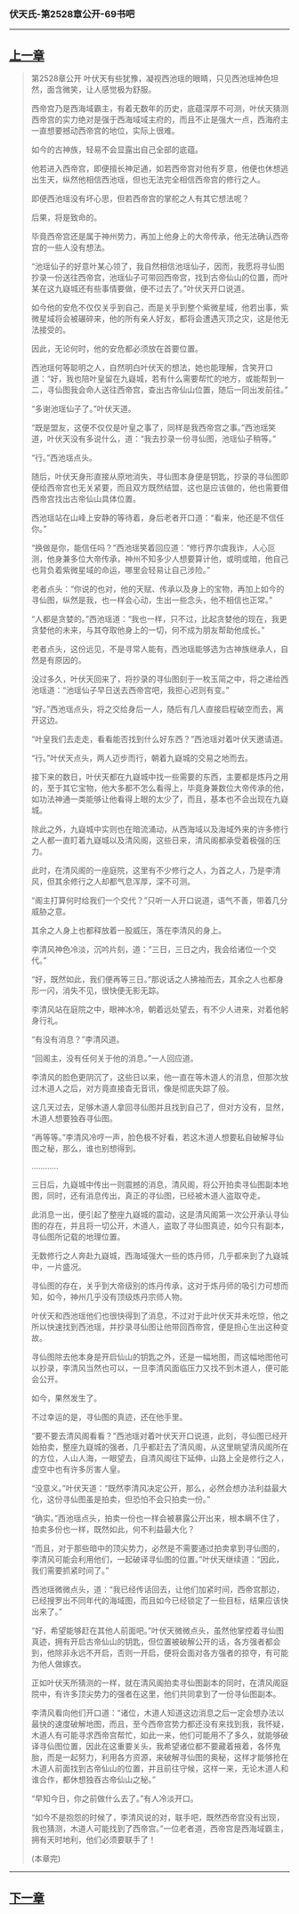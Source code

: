 ### 伏天氏-第2528章公开-69书吧

--------
[上一章](./2ee9034ddc0f677956b82b6962f8f97a.md)
--------


>
>
>
>第2528章公开
>叶伏天有些犹豫，凝视西池瑶的眼睛，只见西池瑶神色坦然，面含微笑，让人感觉极为舒服。
>
>西帝宫乃是西海域霸主，有着无数年的历史，底蕴深厚不可测，叶伏天猜测西帝宫的实力绝对是强于西海域域主府的，而且不止是强大一点，西海府主一直想要撼动西帝宫的地位，实际上很难。
>
>如今的古神族，轻易不会显露出自己全部的底蕴。
>
>他若进入西帝宫，即便擅长神足通，如若西帝宫对他有歹意，他便也休想逃出生天，纵然他相信西池瑶，但也无法完全相信西帝宫的修行之人。
>
>即便西池瑶没有坏心思，但若西帝宫的掌舵之人有其它想法呢？
>
>后果，将是致命的。
>
>毕竟西帝宫还是属于神州势力，再加上他身上的大帝传承，他无法确认西帝宫的一些人没有想法。
>
>“池瑶仙子的好意叶某心领了，我自然相信池瑶仙子，因而，我愿将寻仙图抄录一份送往西帝宫，池瑶仙子可带回西帝宫，找到古帝仙山的位置，而叶某在这九嶷城还有些事情要做，便不过去了。”叶伏天开口说道。
>
>如今他的安危不仅仅关乎到自己，而是关乎到整个紫微星域，他若出事，紫微星域将会被碾碎来，他的所有亲人好友，都将会遭遇灭顶之灾，这是他无法接受的。
>
>因此，无论何时，他的安危都必须放在首要位置。
>
>西池瑶何等聪明之人，自然明白叶伏天的想法，她也能理解，含笑开口道：“好，我也陪叶皇留在九嶷城，若有什么需要帮忙的地方，或能帮到一二，寻仙图我会命人送往西帝宫，查出古帝仙山位置，随后一同出发前往。”
>
>“多谢池瑶仙子了。”叶伏天道。
>
>“既是盟友，这便不仅仅是叶皇之事了，同样是我西帝宫之事。”西池瑶笑道，叶伏天没有多说什么，道：“我去抄录一份寻仙图，池瑶仙子稍等。”
>
>“行。”西池瑶点头。
>
>随后，叶伏天身形直接从原地消失，寻仙图本身便是钥匙，抄录的寻仙图即便给西帝宫也无关紧要，而且双方既然结盟，这也是应该做的，他也需要借西帝宫找出古帝仙山具体位置。
>
>西池瑶站在山峰上安静的等待着，身后老者开口道：“看来，他还是不信任你。”
>
>“换做是你，能信任吗？”西池瑶笑着回应道：“修行界尔虞我诈，人心叵测，他身兼多位大帝传承，神州不知多少人想要算计他，或明或暗，他自己也背负着紫微星域的命运，哪里会轻易让自己涉险。”
>
>老者点头：“你说的也对，他的天赋、传承以及身上的宝物，再加上如今的寻仙图，纵然是我，也一样会心动，生出一些念头，他不相信也正常。”
>
>“人都是贪婪的。”西池瑶道：“我也一样，只不过，比起贪婪他的现在，我更贪婪他的未来，与其夺取他身上的一切，何不成为朋友帮助他成长。”
>
>老者点头，这份远见，不是寻常人能有，西池瑶能够选为古神族继承人，自然是有原因的。
>
>没过多久，叶伏天回来了，将抄录的寻仙图刻于一枚玉简之中，将之递给西池瑶道：“池瑶仙子早日送去西帝宫吧，我担心迟则有变。”
>
>“好。”西池瑶点头，将之交给身后一人，随后有几人直接启程破空而去，离开这边。
>
>“叶皇我们去走走，看看能否找到什么好东西？”西池瑶对着叶伏天邀请道。
>
>“行。”叶伏天点头，两人迈步而行，朝着九嶷城的交易之地而去。
>
>接下来的数日，叶伏天都在九嶷城中找一些需要的东西，主要都是炼丹之用的，至于其它宝物，他大多都不怎么看得上，毕竟身兼数位大帝传承的他，如功法神通一类能够让他看得上眼的太少了，而且，基本也不会出现在九嶷城。
>
>除此之外，九嶷城中实则也在暗流涌动，从西海域以及海域外来的许多修行之人都一直盯着九嶷城以及清风阁，这些日来，清风阁都承受着极强的压力。
>
>此时，在清风阁的一座庭院，这里有不少修行之人，为首之人，乃是李清风，但其余修行之人却都气息浑厚，深不可测。
>
>“阁主打算何时给我们一个交代？”只听一人开口说道，语气不善，带着几分威胁之意。
>
>其余之人身上也都释放着一股威压，落在李清风的身上。
>
>李清风神色冷淡，沉吟片刻，道：“三日，三日之内，我会给诸位一个交代。”
>
>“好，既然如此，我们便再等三日。”那说话之人拂袖而去，其余之人也都身形一闪，消失不见，很快便无影无踪。
>
>李清风站在庭院之中，眼神冰冷，朝着远处望去，有不少人进来，对着他躬身行礼。
>
>“有没有消息？”李清风道。
>
>“回阁主，没有任何关于他的消息。”一人回应道。
>
>李清风的脸色更阴沉了，这些日以来，他一直在等木道人的消息，但那次放过木道人之后，对方竟直接杳无音讯，像是彻底失踪了般。
>
>这几天过去，足够木道人拿回寻仙图并且找到自己了，但对方没有，显然，木道人想要独吞寻仙图。
>
>“再等等。”李清风冷哼一声，脸色极不好看，若这木道人想要私自破解寻仙图之秘，那么，谁也别想得到。
>
>…………
>
>三日后，九嶷城中传出一则震撼的消息，清风阁，将公开拍卖寻仙图副本地图，同时，还有消息传出，真正的寻仙图，已经被木道人盗取夺走。
>
>此消息一出，便引起了整座九嶷城的震动，这是清风阁第一次公开承认寻仙图的存在，并且将一切公开，木道人，盗取了寻仙图真迹，如今只有副本，寻仙图所记载的地理位置。
>
>无数修行之人奔赴九嶷城，西海域强大一些的炼丹师，几乎都来到了九嶷城中，一片盛况。
>
>寻仙图的存在，关乎到大帝级别的炼丹传承，这对于炼丹师的吸引力可想而知，如今，神州几乎没有顶级炼丹宗师人物。
>
>叶伏天和西池瑶他们也很快得到了消息，不过对于此叶伏天并未吃惊，他之所以快速找到西池瑶，并抄录寻仙图让他带回西帝宫，便是担心生出这种变故。
>
>寻仙图除去他本身是开启仙山的钥匙之外，还是一幅地图，而这幅地图他可以抄录，李清风当然也可以，一旦李清风面临压力又找不到木道人，便可能会公开。
>
>如今，果然发生了。
>
>不过幸运的是，寻仙图的真迹，还在他手里。
>
>“要不要去清风阁看看？”西池瑶对着叶伏天开口说道，此刻，寻仙图已经开始拍卖，整座九嶷城的强者，几乎都赶去了清风阁，从这里眺望清风阁所在的方位，人山人海，一眼望去，自清风阁往下延伸，山路上全是修行之人，虚空中也有许多厉害人皇。
>
>“没意义。”叶伏天道：“既然李清风决定公开，那么，必然会想办法利益最大化，这份寻仙图虽是拍卖，但恐怕不会只拍卖一份。”
>
>“确实。”西池瑶点头，拍卖一份也一样会被暴露公开出来，根本瞒不住了，拍卖多份也一样，既然如此，何不利益最大化？
>
>“而且，对于那些暗中的顶尖势力，必然是不需要通过拍卖拿到寻仙图的，李清风可能会利用他们，一起破译寻仙图的位置。”叶伏天继续道：“因此，我们需要抓紧时间了。”
>
>西池瑶微微点头，道：“我已经传话回去，让他们加紧时间，西帝宫那边，已经搜罗出不同年代的海域图，而且如今已经锁定了一些目标，结果应该快出来了。”
>
>“好，希望能够赶在其他人前面吧。”叶伏天微微点头，虽然他掌控着寻仙图真迹，拥有开启古帝仙山的钥匙，但位置被破解公开的话，各方强者都会到，他除非永远不开启，否则一开启，便将会面对各方强者的掠夺，有可能为他人做嫁衣。
>
>正如叶伏天所猜测的一样，就在清风阁拍卖寻仙图副本的同时，在清风阁庭院中，有许多顶尖势力的强者在这里，他们共同拿到了一份寻仙图副本。
>
>李清风看向他们开口道：“诸位，木道人知道这边消息之后一定会想办法以最快的速度破解地图，而且，至今西帝宫势力都还没有来找到我，我怀疑，木道人有可能寻求西帝宫帮忙，如此一来，他们可能用不了多久，就能够破译寻仙图位置，因此在这重要关头，我希望诸位都不要藏着掖着，各怀鬼胎，而是一起努力，利用各方资源，来破解寻仙图的奥秘，这样才能够抢在木道人前面找到古帝仙山的位置，并且前往守候，这样一来，无论木道人和谁合作，都休想独吞古帝仙山之秘。”
>
>“早知今日，你之前做什么去了。”有人冷淡开口。
>
>“如今不是抱怨的时候了，李清风说的对，联手吧，既然西帝宫没有出现，我也猜测，木道人可能找到了西帝宫。”一位老者道，西帝宫是西海域霸主，拥有天时地利，他们必须要联手了！
>
>(本章完)
>
>

--------
[下一章](./5d2b62d15202808ecb31854143f0e9f5.md)
--------

